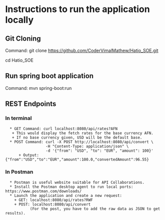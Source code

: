 # Instructions to run the application locally
 ## Git Cloning
   Command: git clone https://github.com/CoderVimalMathew/Hatio_SOE.git
       
   cd Hatio_SOE
 ## Run spring boot application
   Command: mvn spring-boot:run
 ## REST Endpoints
   ### In terminal
      * GET Command: curl localhost:8080/api/rates?AFN
       + This would display the fetch rates for the base currency AFN.
       + If no base currency given, USD will be the default base.
      * POST Command: curl -X POST http://localhost:8080/api/convert \
                      -H "Content-Type: application/json" \
                      -d '{"from": "USD", "to": "EUR", "amount": 100}'
          + Output: {"from":"USD","to":"EUR","amount":100.0,"convertedAmount":96.55}
  ### In Postman
      * Postman is useful website suitable for API Collaborations.
      * Install the Postman desktop agent to run local ports: https://www.postman.com/downloads/
      * Launch the application and create a new request:
        + GET: localhost:8080/api/rates?RWF
        + POST: localhost:8080/api/convert
               (For the post, you have to add the raw data as JSON to get results).
